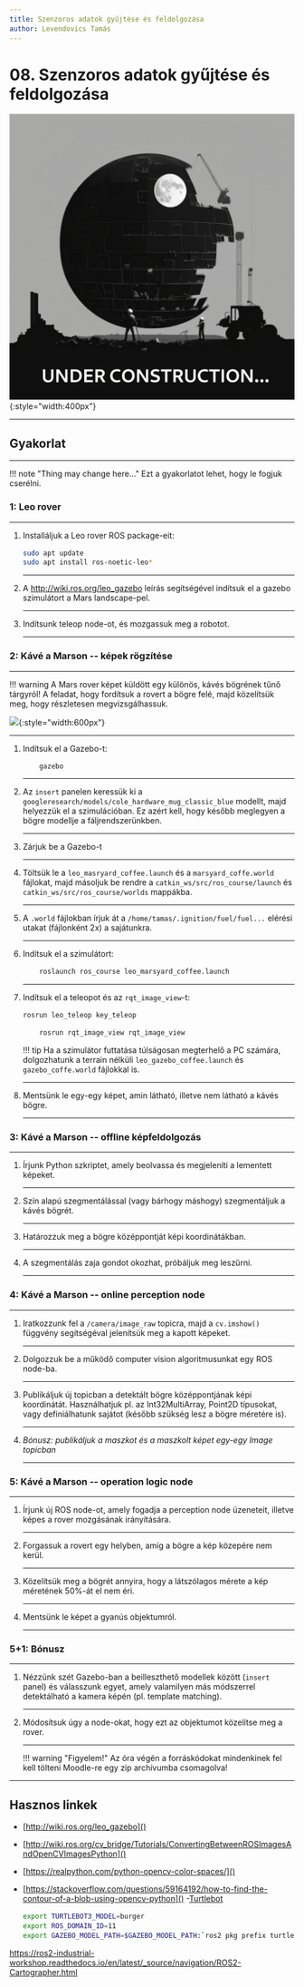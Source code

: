 ```yaml
---
title: Szenzoros adatok gyűjtése és feldolgozása
author: Levendovics Tamás
---
```


# 08. Szenzoros adatok gyűjtése és feldolgozása

![](img/under_construction.png){:style="width:400px"}

---


## Gyakorlat

---

!!! note "Thing may change here..."
    Ezt a gyakorlatot lehet, hogy le fogjuk cserélni.



### 1: Leo rover

---

1. Installáljuk a Leo rover ROS package-eit:

    ```bash
    sudo apt update
    sudo apt install ros-noetic-leo*
    ```
    
    ---

2. A http://wiki.ros.org/leo_gazebo leírás segítségével indítsuk el a gazebo szimulátort a Mars landscape-pel.

    ---
    
3. Indítsunk teleop node-ot, és mozgassuk meg a robotot.

    ---

### 2: Kávé a Marson -- képek rögzítése

---

!!! warning
    A Mars rover képet küldött egy különös, kávés bögrének tűnő tárgyról! A feladat, hogy fordítsuk a rovert a bögre felé, majd közelítsük meg, hogy részletesen megvizsgálhassuk.


![](img/coffee.png){:style="width:600px"}

---

1. Indítsuk el a Gazebo-t:

    ```bash
        gazebo
    ```
    
    ---
    
2. Az `insert` panelen keressük ki a `googleresearch/models/cole_hardware_mug_classic_blue` modellt, majd helyezzük el a szimulációban. Ez azért kell, hogy később meglegyen a bögre modellje a fáljrendszerünkben.

    ---
    
3. Zárjuk be a Gazebo-t

    
    ---
   
4. Töltsük le a `leo_masryard_coffee.launch` és a `marsyard_coffe.world` fájlokat, majd másoljuk be rendre a `catkin_ws/src/ros_course/launch` és `catkin_ws/src/ros_course/worlds` mappákba.

    ---

5. A `.world` fájlokban írjuk át a `/home/tamas/.ignition/fuel/fuel...` elérési utakat (fájlonként 2x) a sajátunkra.

    ---
    
6. Indítsuk el a szimulátort:

    ```bash
        roslaunch ros_course leo_marsyard_coffee.launch
    ```
    
    ---
    
3. Indítsuk el a teleopot és az `rqt_image_view`-t:

    ```bash
    rosrun leo_teleop key_teleop
    ```
        
    ```bash
        rosrun rqt_image_view rqt_image_view
    ```

    !!! tip
        Ha a szimulátor futtatása túlságosan megterhelő a PC számára, dolgozhatunk a terrain nélküli `leo_gazebo_coffee.launch` és `gazebo_coffe.world` fájlokkal is.

    ---

4. Mentsünk le egy-egy képet, amin látható, illetve nem látható a kávés bögre. 

    ---
    
### 3: Kávé a Marson -- offline képfeldolgozás

---

1. Írjunk Python szkriptet, amely beolvassa és megjeleníti a lementett képeket.

    ---
    
2. Szín alapú szegmentálással (vagy bárhogy máshogy) szegmentáljuk a kávés bögrét.

    ---

3. Határozzuk meg a bögre középpontját képi koordinátákban.

    ---
    
4. A szegmentálás zaja gondot okozhat, próbáljuk meg leszűrni.

    ---

### 4: Kávé a Marson -- online perception node

---

1. Iratkozzunk fel a `/camera/image_raw` topicra, majd a `cv.imshow()` függvény segítségéval jelenítsük meg a kapott képeket.

    ---
    
2. Dolgozzuk be a működő computer vision algoritmusunkat egy ROS node-ba.

    ---
    
3. Publikáljuk új topicban a detektált bögre középpontjának képi koordinátát. Használhatjuk pl. az Int32MultiArray, Point2D típusokat, vagy definiálhatunk sajátot (később szükség lesz a bögre méretére is).

    ---
    
4. *Bónusz: publikáljuk a maszkot és a maszkolt képet egy-egy Image topicban*

    ---
    
### 5: Kávé a Marson -- operation logic node

---
    
1. Írjunk új ROS node-ot, amely fogadja a perception node üzeneteit, illetve képes a rover mozgásának irányítására.

    ---

2. Forgassuk a rovert egy helyben, amíg a bögre a kép közepére nem kerül.

    ---
    
3. Közelítsük meg a bögrét annyira, hogy a látszólagos mérete a kép méretének 50%-át el nem éri.

    ---

4. Mentsünk le képet a gyanús objektumról.

    ---

### 5+1: Bónusz

---

1. Nézzünk szét Gazebo-ban a beilleszthető modellek között (`insert` panel) és válasszunk egyet, amely valamilyen más módszerrel detektálható a kamera képén (pl. template matching).

    ---
    
2. Módosítsuk úgy a node-okat, hogy ezt az objektumot közelítse meg a rover.

    ---

    !!! warning "Figyelem!"
        Az óra végén a forráskódokat mindenkinek fel kell tölteni Moodle-re egy zip archívumba csomagolva!


---

## Hasznos linkek

- [http://wiki.ros.org/leo_gazebo]()
- [http://wiki.ros.org/cv_bridge/Tutorials/ConvertingBetweenROSImagesAndOpenCVImagesPython]()
- [https://realpython.com/python-opencv-color-spaces/]()
- [https://stackoverflow.com/questions/59164192/how-to-find-the-contour-of-a-blob-using-opencv-python]()
-[Turtlebot](https://ros2-industrial-workshop.readthedocs.io/en/latest/_source/navigation/ROS2-Turtlebot.html)


    ```bash
    export TURTLEBOT3_MODEL=burger
    export ROS_DOMAIN_ID=11
    export GAZEBO_MODEL_PATH=$GAZEBO_MODEL_PATH:`ros2 pkg prefix turtlebot3_gazebo `/share/ turtlebot3_gazebo/models/
    ```

https://ros2-industrial-workshop.readthedocs.io/en/latest/_source/navigation/ROS2-Cartographer.html









